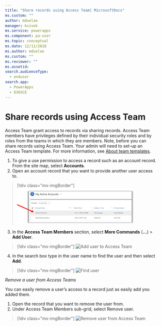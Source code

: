```yaml
---
title: "Share records using Access Team| MicrosoftDocs"
ms.custom: ""
author: mduelae
manager: kvivek
ms.service: powerapps
ms.component: pa-user
ms.topic: conceptual
ms.date: 12/11/2018
ms.author: mduelae
ms.custom: ""
ms.reviewer: ""
ms.assetid: 
search.audienceType: 
  - enduser
search.app: 
  - PowerApps
  - D365CE
---
```

# Share records using Access Team

Access Team grant access to records via sharing records. Access Team members have privileges defined by their individual security roles and by roles from the teams in which they are members. 
Note, before you can share records using Access Team. Your admin will need to set-up an Access Team template. For more information, see [About team templates](https://docs.microsoft.com/en-us/previous-versions/dynamicscrm-2016/admins-customizers-dynamics-365/mt812239(v%3dcrm.8)). 

1. To give a use permission to access a record such as an account record. From the site map, select **Accounts**.
2. Open an account record that you want to provide another user access to.

  > [!div class="mx-imgBorder"]
  > ![My active accounts](media/AccessTeam1.png "My active accounts")

3. In the **Access Team Members** section, select **More Commands** (**…**) > **Add User**.

  > [!div class="mx-imgBorder"]
  > ![Add user to Access Team](media/AcccessTeam2.png "Add user to Access Team")

 4. In the search box type in the user name to find the user and then select **Add**.
  
  > [!div class="mx-imgBorder"]
  > ![Find user](media/AcccessTeam3.png "Find user")  
  
 
*Remove a user from Access Teams*

 You can easily remove a user’s access to a record just as easily add you added them.
 
1.	Open the record that you want to remove the user from.
2.	Under Access Team Members sub-grid, select Remove user.

  > [!div class="mx-imgBorder"]
  > ![Remove user from Access Team](media/AcccessTeam4.png "Remove user from Access Team")  
  
  
